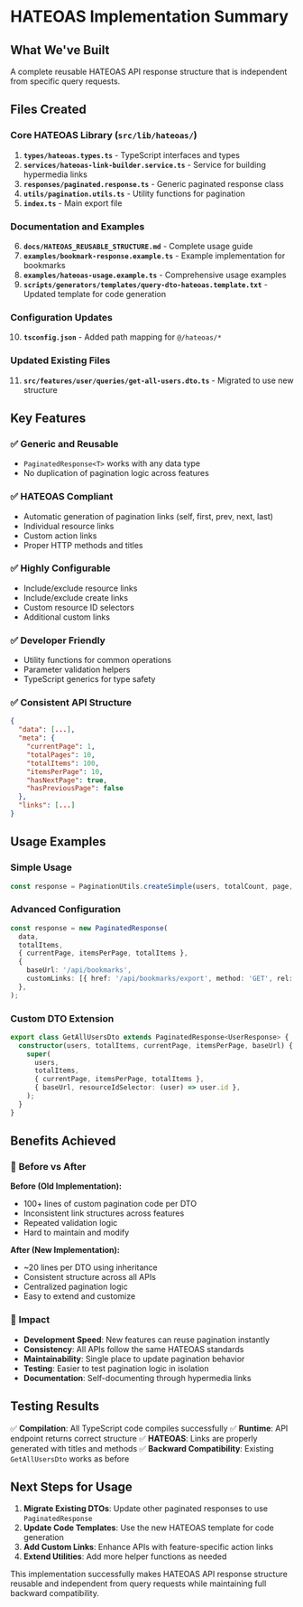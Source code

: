 # HATEOAS Implementation Summary

## What We've Built

A complete reusable HATEOAS API response structure that is independent from specific query requests.

## Files Created

### Core HATEOAS Library (`src/lib/hateoas/`)

1. **`types/hateoas.types.ts`** - TypeScript interfaces and types
2. **`services/hateoas-link-builder.service.ts`** - Service for building hypermedia links
3. **`responses/paginated.response.ts`** - Generic paginated response class
4. **`utils/pagination.utils.ts`** - Utility functions for pagination
5. **`index.ts`** - Main export file

### Documentation and Examples

6. **`docs/HATEOAS_REUSABLE_STRUCTURE.md`** - Complete usage guide
7. **`examples/bookmark-response.example.ts`** - Example implementation for bookmarks
8. **`examples/hateoas-usage.example.ts`** - Comprehensive usage examples
9. **`scripts/generators/templates/query-dto-hateoas.template.txt`** - Updated template for code generation

### Configuration Updates

10. **`tsconfig.json`** - Added path mapping for `@/hateoas/*`

### Updated Existing Files

11. **`src/features/user/queries/get-all-users.dto.ts`** - Migrated to use new structure

## Key Features

### ✅ **Generic and Reusable**

- `PaginatedResponse<T>` works with any data type
- No duplication of pagination logic across features

### ✅ **HATEOAS Compliant**

- Automatic generation of pagination links (self, first, prev, next, last)
- Individual resource links
- Custom action links
- Proper HTTP methods and titles

### ✅ **Highly Configurable**

- Include/exclude resource links
- Include/exclude create links
- Custom resource ID selectors
- Additional custom links

### ✅ **Developer Friendly**

- Utility functions for common operations
- Parameter validation helpers
- TypeScript generics for type safety

### ✅ **Consistent API Structure**

```json
{
  "data": [...],
  "meta": {
    "currentPage": 1,
    "totalPages": 10,
    "totalItems": 100,
    "itemsPerPage": 10,
    "hasNextPage": true,
    "hasPreviousPage": false
  },
  "links": [...]
}
```

## Usage Examples

### Simple Usage

```typescript
const response = PaginationUtils.createSimple(users, totalCount, page, limit, '/api/users');
```

### Advanced Configuration

```typescript
const response = new PaginatedResponse(
  data,
  totalItems,
  { currentPage, itemsPerPage, totalItems },
  {
    baseUrl: '/api/bookmarks',
    customLinks: [{ href: '/api/bookmarks/export', method: 'GET', rel: 'export' }],
  },
);
```

### Custom DTO Extension

```typescript
export class GetAllUsersDto extends PaginatedResponse<UserResponse> {
  constructor(users, totalItems, currentPage, itemsPerPage, baseUrl) {
    super(
      users,
      totalItems,
      { currentPage, itemsPerPage, totalItems },
      { baseUrl, resourceIdSelector: (user) => user.id },
    );
  }
}
```

## Benefits Achieved

### 🎯 **Before vs After**

**Before (Old Implementation):**

- 100+ lines of custom pagination code per DTO
- Inconsistent link structures across features
- Repeated validation logic
- Hard to maintain and modify

**After (New Implementation):**

- ~20 lines per DTO using inheritance
- Consistent structure across all APIs
- Centralized pagination logic
- Easy to extend and customize

### 🚀 **Impact**

- **Development Speed**: New features can reuse pagination instantly
- **Consistency**: All APIs follow the same HATEOAS standards
- **Maintainability**: Single place to update pagination behavior
- **Testing**: Easier to test pagination logic in isolation
- **Documentation**: Self-documenting through hypermedia links

## Testing Results

✅ **Compilation**: All TypeScript code compiles successfully
✅ **Runtime**: API endpoint returns correct structure
✅ **HATEOAS**: Links are properly generated with titles and methods
✅ **Backward Compatibility**: Existing `GetAllUsersDto` works as before

## Next Steps for Usage

1. **Migrate Existing DTOs**: Update other paginated responses to use `PaginatedResponse`
2. **Update Code Templates**: Use the new HATEOAS template for code generation
3. **Add Custom Links**: Enhance APIs with feature-specific action links
4. **Extend Utilities**: Add more helper functions as needed

This implementation successfully makes HATEOAS API response structure reusable and independent from query requests while maintaining full backward compatibility.
